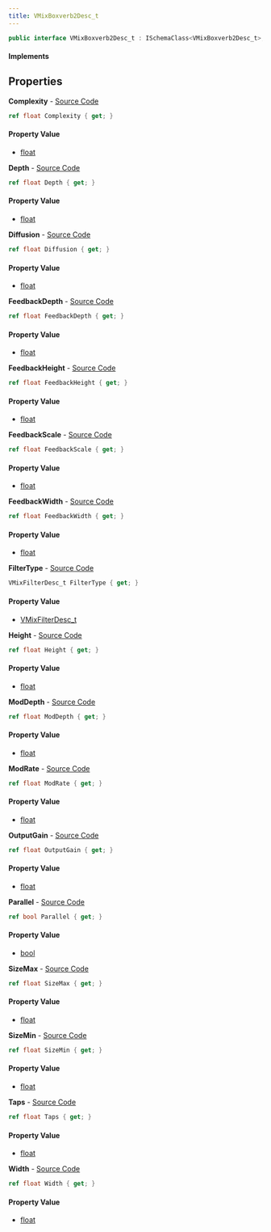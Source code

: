 ```yaml
---
title: VMixBoxverb2Desc_t
---
```


```csharp
public interface VMixBoxverb2Desc_t : ISchemaClass<VMixBoxverb2Desc_t>, ISchemaField, ISchemaClass, INativeHandle
```

#### Implements

## Properties

**Complexity** - [Source Code](https://github.com/swiftly-solution/swiftlys2/blob/main/managed/src/SwiftlyS2.Generated/Schemas/Interfaces/VMixBoxverb2Desc_t.cs#L20)

```csharp
ref float Complexity { get; }
```

#### Property Value

- [float](https://learn.microsoft.com/dotnet/api/system.single)

**Depth** - [Source Code](https://github.com/swiftly-solution/swiftlys2/blob/main/managed/src/SwiftlyS2.Generated/Schemas/Interfaces/VMixBoxverb2Desc_t.cs#L36)

```csharp
ref float Depth { get; }
```

#### Property Value

- [float](https://learn.microsoft.com/dotnet/api/system.single)

**Diffusion** - [Source Code](https://github.com/swiftly-solution/swiftlys2/blob/main/managed/src/SwiftlyS2.Generated/Schemas/Interfaces/VMixBoxverb2Desc_t.cs#L22)

```csharp
ref float Diffusion { get; }
```

#### Property Value

- [float](https://learn.microsoft.com/dotnet/api/system.single)

**FeedbackDepth** - [Source Code](https://github.com/swiftly-solution/swiftlys2/blob/main/managed/src/SwiftlyS2.Generated/Schemas/Interfaces/VMixBoxverb2Desc_t.cs#L44)

```csharp
ref float FeedbackDepth { get; }
```

#### Property Value

- [float](https://learn.microsoft.com/dotnet/api/system.single)

**FeedbackHeight** - [Source Code](https://github.com/swiftly-solution/swiftlys2/blob/main/managed/src/SwiftlyS2.Generated/Schemas/Interfaces/VMixBoxverb2Desc_t.cs#L42)

```csharp
ref float FeedbackHeight { get; }
```

#### Property Value

- [float](https://learn.microsoft.com/dotnet/api/system.single)

**FeedbackScale** - [Source Code](https://github.com/swiftly-solution/swiftlys2/blob/main/managed/src/SwiftlyS2.Generated/Schemas/Interfaces/VMixBoxverb2Desc_t.cs#L38)

```csharp
ref float FeedbackScale { get; }
```

#### Property Value

- [float](https://learn.microsoft.com/dotnet/api/system.single)

**FeedbackWidth** - [Source Code](https://github.com/swiftly-solution/swiftlys2/blob/main/managed/src/SwiftlyS2.Generated/Schemas/Interfaces/VMixBoxverb2Desc_t.cs#L40)

```csharp
ref float FeedbackWidth { get; }
```

#### Property Value

- [float](https://learn.microsoft.com/dotnet/api/system.single)

**FilterType** - [Source Code](https://github.com/swiftly-solution/swiftlys2/blob/main/managed/src/SwiftlyS2.Generated/Schemas/Interfaces/VMixBoxverb2Desc_t.cs#L30)

```csharp
VMixFilterDesc_t FilterType { get; }
```

#### Property Value

- [VMixFilterDesc_t](/docs/api/shared/schemadefinitions/vmixfilterdesc_t)

**Height** - [Source Code](https://github.com/swiftly-solution/swiftlys2/blob/main/managed/src/SwiftlyS2.Generated/Schemas/Interfaces/VMixBoxverb2Desc_t.cs#L34)

```csharp
ref float Height { get; }
```

#### Property Value

- [float](https://learn.microsoft.com/dotnet/api/system.single)

**ModDepth** - [Source Code](https://github.com/swiftly-solution/swiftlys2/blob/main/managed/src/SwiftlyS2.Generated/Schemas/Interfaces/VMixBoxverb2Desc_t.cs#L24)

```csharp
ref float ModDepth { get; }
```

#### Property Value

- [float](https://learn.microsoft.com/dotnet/api/system.single)

**ModRate** - [Source Code](https://github.com/swiftly-solution/swiftlys2/blob/main/managed/src/SwiftlyS2.Generated/Schemas/Interfaces/VMixBoxverb2Desc_t.cs#L26)

```csharp
ref float ModRate { get; }
```

#### Property Value

- [float](https://learn.microsoft.com/dotnet/api/system.single)

**OutputGain** - [Source Code](https://github.com/swiftly-solution/swiftlys2/blob/main/managed/src/SwiftlyS2.Generated/Schemas/Interfaces/VMixBoxverb2Desc_t.cs#L46)

```csharp
ref float OutputGain { get; }
```

#### Property Value

- [float](https://learn.microsoft.com/dotnet/api/system.single)

**Parallel** - [Source Code](https://github.com/swiftly-solution/swiftlys2/blob/main/managed/src/SwiftlyS2.Generated/Schemas/Interfaces/VMixBoxverb2Desc_t.cs#L28)

```csharp
ref bool Parallel { get; }
```

#### Property Value

- [bool](https://learn.microsoft.com/dotnet/api/system.boolean)

**SizeMax** - [Source Code](https://github.com/swiftly-solution/swiftlys2/blob/main/managed/src/SwiftlyS2.Generated/Schemas/Interfaces/VMixBoxverb2Desc_t.cs#L16)

```csharp
ref float SizeMax { get; }
```

#### Property Value

- [float](https://learn.microsoft.com/dotnet/api/system.single)

**SizeMin** - [Source Code](https://github.com/swiftly-solution/swiftlys2/blob/main/managed/src/SwiftlyS2.Generated/Schemas/Interfaces/VMixBoxverb2Desc_t.cs#L18)

```csharp
ref float SizeMin { get; }
```

#### Property Value

- [float](https://learn.microsoft.com/dotnet/api/system.single)

**Taps** - [Source Code](https://github.com/swiftly-solution/swiftlys2/blob/main/managed/src/SwiftlyS2.Generated/Schemas/Interfaces/VMixBoxverb2Desc_t.cs#L48)

```csharp
ref float Taps { get; }
```

#### Property Value

- [float](https://learn.microsoft.com/dotnet/api/system.single)

**Width** - [Source Code](https://github.com/swiftly-solution/swiftlys2/blob/main/managed/src/SwiftlyS2.Generated/Schemas/Interfaces/VMixBoxverb2Desc_t.cs#L32)

```csharp
ref float Width { get; }
```

#### Property Value

- [float](https://learn.microsoft.com/dotnet/api/system.single)

